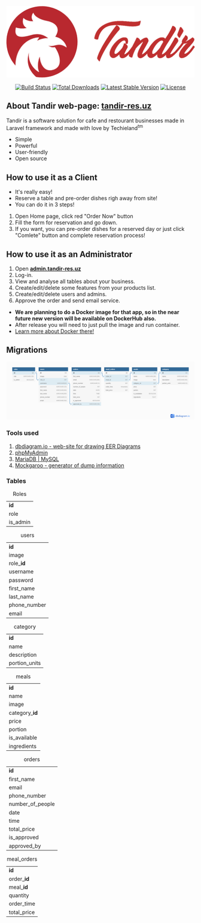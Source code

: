 <p align="center"><a href="https://tandir-res.uz"><img src="./assets/logo tandir.jpg" width="800"></a></p>
<p align="center">
	<a href="https://travis-ci.org/laravel/framework"><img src="https://travis-ci.org/laravel/framework.svg" alt="Build Status"></a>
	<a href="https://packagist.org/packages/laravel/framework"><img src="https://poser.pugx.org/laravel/framework/d/total.svg" alt="Total Downloads"></a>
	<a href="https://packagist.org/packages/laravel/framework"><img src="https://poser.pugx.org/laravel/framework/v/stable.svg" alt="Latest Stable Version"></a>
	<a href="https://packagist.org/packages/laravel/framework"><img src="https://poser.pugx.org/laravel/framework/license.svg" alt="License"></a>
</p>


## About Tandir web-page:  <a href="http://tandir-res.uz/"><b>tandir-res.uz</b></a>

Tandir is a software solution for cafe and restourant businesses made in Laravel framework and made with love by Techieland<sup>tm</sup>
- Simple
- Powerful
- User-friendly
- Open source

## How to use it as a Client

- It's really easy! 
- Reserve a table and pre-order dishes righ away from site!
- You can do it in 3 steps!

1. Open Home page, click red "Order Now" button
2. Fill the form for reservation and go down.
3. If you want, you can pre-order dishes for a reserved day or just click "Comlete" button and complete reservation process!

## How to use it as an Administrator

1. Open <a href="http://admin.tandir-res.uz/"><b>admin.tandir-res.uz</b></a>
2. Log-in.
3. View and analyse all tables about your business.
4. Create/edit/delete some features from your products list.
5. Create/edit/delete users and admins.
6. Approve the order and send email service.


- <b>We are planning to do a Docker image for that app, so in the near future new version will be available on DockerHub also.</b> 
- After release you will need to just pull the image and run container.
- <a href="https://www.docker.com/">Learn more about Docker there!</a>

## Migrations

<p align="center"><img src="./assets/resto.png"></p>

<h3>Tools used</h3>
<ol>
	<li><a href="https://dbdiagram.io/">dbdiagram.io - web-site for drawing EER Diagrams</a></li>
	<li><a href="https://phpMyAdmin.net">phpMyAdmin</a></li>
	<li><a href="dev.mysql.com">MariaDB | MySQL</a></li>
	<li><a href="https://Mockgaroo.com/">Mockgaroo - generator of dump information</a></li>
</ol>


<h3>Tables</h3>

<table>
<caption>Roles</caption>
    <tbody>
        <tr>
            <td><b>id</b></td>
        </tr>
        <tr>
            <td>role</td>
        </tr>
        <tr>
            <td>is_admin</td>
        </tr>
    </tbody>
</table>

<table>
    <caption>users</caption>
    <tbody>
        <tr>
            <td><b>id</b></td>
        </tr>
        <tr>
            <td>image</td>
        </tr>
        <tr>
            <td>role_<b>id</b></td>
        </tr>
        <tr>
            <td>username</td>
        </tr>
        <tr>
            <td>password</td>
        </tr>
        <tr>
            <td>first_name</td>
        </tr>
        <tr>
            <td>last_name</td>
        </tr>
        <tr>
            <td>phone_number</td>
        </tr>
        <tr>
            <td>email</td>
        </tr>
    </tbody>
</table>

<table>
    <caption>category</caption>
    <tbody>
        <tr>
            <td><b>id</b></td>
        </tr>
        <tr>
            <td>name</td>
        </tr>
        <tr>
            <td>description</td>
        </tr>
        <tr>
            <td>portion_units</td>
        </tr>
    </tbody>
</table>

<table>
    <caption>meals</caption>
    <tbody>
        <tr>
            <td><b>id</b></td>
        </tr>        
        <tr>
            <td>name</td>
        </tr>
        <tr>
            <td>image</td>
        </tr>
        <tr>
            <td>category_<b>id</b></td>
        </tr>
        <tr>
            <td>price</td>
        </tr>
        <tr>
            <td>portion</td>
        </tr>
        <tr>
            <td>is_available</td>
        </tr>
        <tr>
            <td>ingredients</td>
        </tr>
    </tbody>
</table>

<table>
    <caption>orders</caption>
    <tbody>
        <tr>
            <td><b>id</b></td>
        </tr>
            <td>first_name</td>
        </tr>
        <tr>
            <td>email</td>
        </tr>
        <tr>
            <td>phone_number</td>
        </tr>
        <tr>
            <td>number_of_people</td>
        </tr>
        <tr>
            <td>date</td>
        </tr>
        <tr>
            <td>time</td>
        </tr>
        <tr>
        <tr>
            <td>total_price</td>
        </tr>
            <td>is_approved</td>
        </tr>
        <tr>
            <td>approved_by</td>
        </tr>
    </tbody>
</table>

<table>
    <caption>meal_orders</caption>
    <tbody>
        <tr>
            <td><b>id</b></td>
        </tr>
        <tr>
            <td>order_<b>id</b></td>
        </tr>
        <tr>
            <td>meal_<b>id</b></td>
        </tr>
        <tr>
            <td>quantity</td>
        </tr>
        <tr>
            <td>order_time</td>
        </tr>
        <tr>
            <td>total_price</td>
        </tr>
    </tbody>
</table>
